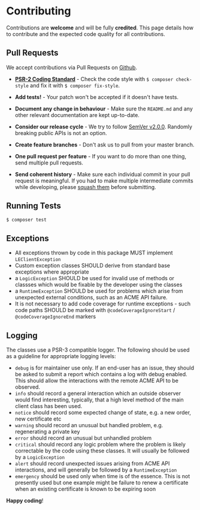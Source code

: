 # Contributing

Contributions are **welcome** and will be fully **credited**. This page details how to 
contribute and the expected code quality for all contributions.

## Pull Requests

We accept contributions via Pull Requests on [Github](https://github.com/lordelph/leclient).

- **[PSR-2 Coding Standard](https://github.com/php-fig/fig-standards/blob/master/accepted/PSR-2-coding-style-guide.md)** - Check the code style with ``$ composer check-style`` and fix it with ``$ composer fix-style``.

- **Add tests!** - Your patch won't be accepted if it doesn't have tests.

- **Document any change in behaviour** - Make sure the `README.md` and any other relevant documentation are kept up-to-date.

- **Consider our release cycle** - We try to follow [SemVer v2.0.0](http://semver.org/). Randomly breaking public APIs is not an option.

- **Create feature branches** - Don't ask us to pull from your master branch.

- **One pull request per feature** - If you want to do more than one thing, send multiple pull requests.

- **Send coherent history** - Make sure each individual commit in your pull request is meaningful. If you had to make multiple intermediate commits while developing, please [squash them](http://www.git-scm.com/book/en/v2/Git-Tools-Rewriting-History#Changing-Multiple-Commit-Messages) before submitting.


## Running Tests

``` bash
$ composer test
```

## Exceptions

* All exceptions thrown by code in this package MUST implement `LEClientException`
* Custom exception classes SHOULD derive from standard base exceptions where appropriate
* a `LogicException` SHOULD be used for invalid use of methods or classses which would be
  fixable by the developer using the classes
* a `RuntimeException` SHOULD be used for problems which arise from unexpected external 
  conditions, such as an ACME API failure.
* It is not necessary to add code coverage for runtime exceptions - such code paths SHOULD
  be marked with `@codeCoverageIgnoreStart` / `@codeCoverageIgnoreEnd` markers
 
## Logging

The classes use a PSR-3 compatible logger. The following should be used as a guideline
for appropriate logging levels:

* `debug` is for maintainer use only. If an end-user has an issue, they should be asked to
  submit a report which contains a log with debug enabled. This should allow the interactions
  with the remote ACME API to be observed.
* `info` should record a general interaction which an outside observer would find interesting,
  typically, that a high level method of the main client class has been used.
* `notice` should record some expected change of state, e.g. a new order, new certificate etc 
* `warning` should record an unusual but handled problem, e.g. regenerating a private key
* `error` should record an unusual but unhandled problem
* `critical` should record any logic problem where the problem is likely correctable by the 
  code using these classes. It will usually be followed by a `LogicException`
* `alert` should record unexpected issues arising from ACME API interactions, and will
  generally be followed by a `RuntimeException`
* `emergency` should be used only when time is of the essence. This is not presently used
  but one example might be failure to renew a certificate when an existing certificate is
  known to be expiring soon




**Happy coding**!

